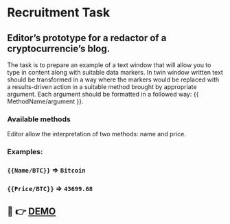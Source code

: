 # Recruitment Task
## Editor’s prototype for a redactor of a cryptocurrencie’s blog.


The task is to prepare an example of a text window that will allow you 
to type in content along with suitable data markers. In twin window 
written text should be transformed in a way where the markers would be 
replaced with a results-driven action in a suitable method brought by 
appropriate argument.
Each argument should be formatted in a followed way:
{{ MethodName/argument }}.


### Available methods

Editor allow the interpretation of two methods: name and price. 


### Examples:
### `{{Name/BTC}}` => `Bitcoin`
### `{{Price/BTC}}` => `43699.68`

## 👀 👉 [DEMO](https://nikita-web-ua.github.io/crypto-blog/)

